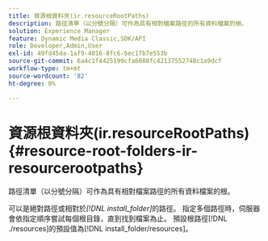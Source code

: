 ```yaml
---
title: 資源根資料夾(ir.resourceRootPaths)
description: 路徑清單（以分號分隔）可作為具有相對檔案路徑的所有資料檔案的根。
solution: Experience Manager
feature: Dynamic Media Classic,SDK/API
role: Developer,Admin,User
exl-id: 49fd45da-1af9-4016-8fc6-6ec17b7e553b
source-git-commit: 6a4c1f4425199cfa6088fc42137552748c1a9dcf
workflow-type: tm+mt
source-wordcount: '82'
ht-degree: 0%

---
```


# 資源根資料夾(ir.resourceRootPaths){#resource-root-folders-ir-resourcerootpaths}

路徑清單（以分號分隔）可作為具有相對檔案路徑的所有資料檔案的根。

可以是絕對路徑或相對於&#x200B;*[!DNL install_folder]*&#x200B;的路徑。 指定多個路徑時，伺服器會依指定順序嘗試每個根目錄，直到找到檔案為止。 預設根路徑[!DNL ./resources]的預設值為[!DNL install_folder/resources]。
